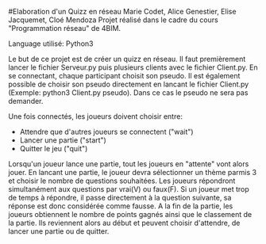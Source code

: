 #Elaboration d'un Quizz en réseau
Marie Codet, Alice Genestier, Elise Jacquemet, Cloé Mendoza
Projet réalisé dans le cadre du cours "Programmation réseau" de 4BIM.

Language utilisé: Python3

Le but de ce projet est de créer un quizz en réseau. Il faut premièrement lancer le fichier Serveur.py puis plusieurs clients avec le fichier Client.py. En se connectant, chaque participant choisit son pseudo. Il est également possible de choisir son pseudo directement en lancant le fichier Client.py (Exemple: python3 Client.py pseudo). Dans ce cas le pseudo ne sera pas demander.

Une fois connectés, les joueurs doivent choisir entre:
 * Attendre que d'autres joueurs se connectent ("wait")
 * Lancer une partie ("start")
 * Quitter le jeu ("quit")
 
Lorsqu'un joueur lance une partie, tout les joueurs en "attente" vont alors jouer. En lancant une partie, le joueur devra sélectionner un thème parmis 3 et choisir le nombre de questions souhaitées. Les joueurs répondront simultanément aux questions par vrai(V) ou faux(F). Si un joueur met trop de temps à répondre, il passe directement à la question suivante, sa réponse est donc considérée comme fausse. A la fin de la partie, les joueurs obtiennent le nombre de points gagnés ainsi que le classement de la partie. Ils reviennent alors au début et peuvent choisir d'attendre, de lancer une partie ou de quitter.
